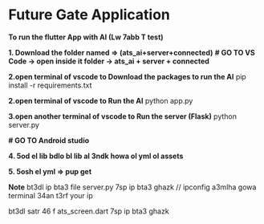 # Future Gate Application
**To run the flutter App with AI    (Lw 7abb T test)**

**1. Download the folder named => (ats_ai+server+connected)**
  **# GO TO VS Code -> open inside it folder -> ats_ai + server + connected**

**2.open terminal of vscode to Download the packages to run the AI**
   pip install -r requirements.txt
   
**2.open terminal of vscode to Run the AI**
   python app.py

**3.open another terminal of vscode to Run the server (Flask)**
  python server.py
   
  **# GO TO Android studio**

**4. 5od el lib bdlo bl lib al 3ndk howa ol yml ol assets**

**5. 5osh el yml => pup get**


  **Note**
   bt3dl ip bta3 file server.py     7sp ip bta3 ghazk   // ipconfig a3mlha gowa terminal 34an t3rf your ip
   
   bt3dl satr 46 f ats_screen.dart  7sp ip bta3 ghazk

